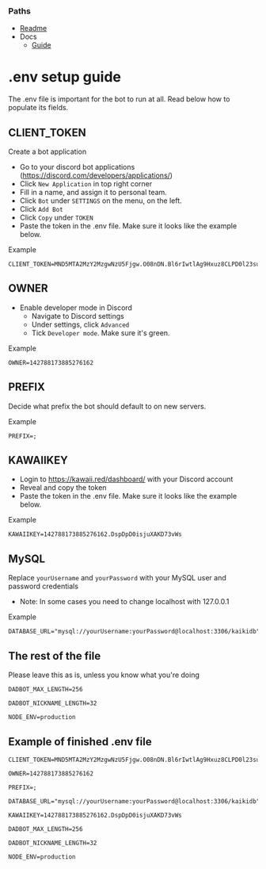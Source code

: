 ### Paths

- [Readme](../README.md)
- Docs
    - [Guide](GUIDE.md)

# .env setup guide

The .env file is important for the bot to run at all. Read below how to populate its fields.

## CLIENT_TOKEN

Create a bot application

* Go to your discord bot applications (https://discord.com/developers/applications/)
* Click `New Application` in top right corner
* Fill in a name, and assign it to personal team.
* Click `Bot` under `SETTINGS` on the menu, on the left.
* Click `Add Bot`
* Click `Copy` under `TOKEN`
* Paste the token in the .env file. Make sure it looks like the example below.

Example

    CLIENT_TOKEN=MND5MTA2MzY2MzgwNzU5Fjgw.O08nDN.Bl6rIwtlAg9Hxuz8CLPD0l23sun

## OWNER

* Enable developer mode in Discord
    * Navigate to Discord settings
    * Under settings, click `Advanced`
    * Tick `Developer mode`. Make sure it's green.

Example

    OWNER=142788173885276162

## PREFIX

Decide what prefix the bot should default to on new servers.

Example

    PREFIX=;

## KAWAIIKEY

* Login to https://kawaii.red/dashboard/ with your Discord account
* Reveal and copy the token
* Paste the token in the .env file. Make sure it looks like the example below.

Example

    KAWAIIKEY=142788173885276162.DspDpD0isjuXAKD73vWs

## MySQL

Replace `yourUsername` and `yourPassword` with your MySQL user and password credentials
- Note: In some cases you need to change localhost with 127.0.0.1 

Example

    DATABASE_URL="mysql://yourUsername:yourPassword@localhost:3306/kaikidb"

## The rest of the file

Please leave this as is, unless you know what you're doing

    DADBOT_MAX_LENGTH=256

    DADBOT_NICKNAME_LENGTH=32

    NODE_ENV=production

## Example of finished .env file

    CLIENT_TOKEN=MND5MTA2MzY2MzgwNzU5Fjgw.O08nDN.Bl6rIwtlAg9Hxuz8CLPD0l23sun

    OWNER=142788173885276162

    PREFIX=;

    DATABASE_URL="mysql://yourUsername:yourPassword@localhost:3306/kaikidb"

    KAWAIIKEY=142788173885276162.DspDpD0isjuXAKD73vWs

    DADBOT_MAX_LENGTH=256

    DADBOT_NICKNAME_LENGTH=32

    NODE_ENV=production
